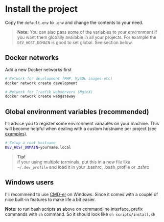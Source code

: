 # Install the project

Copy the `default.env` to `.env` and change the contents to your need.

> __Note:__ You can also pass some of the variables to your environment if you want them globally available in all your projects. For example the `DEV_HOST_DOMAIN` is good to set global. See section below.

## Docker networks
Add a new Docker networks first

```bash
# Network for development (PHP, MySQL images etc)
docker network create development

# Network for Traefik webservers (NginX)
docker network create webgateway
```

## Global environment variables (recommended)

I'll advice you to register some environment variables on your machine. This will become helpful when dealing with a custom hostname per project (see [examples](examples/Index.md)).

```bash
# Setup a root hostname
DEV_HOST_DOMAIN=yourname.local
```

> **Tip!**  
> if your using multiple terminals, put this in a new file like `~/.dev_profile` and 
> load it in your .bashrc, .bash_profile or .zshrc

## Windows users

I'll recommend to use [CMD-er](http://cmder.net/) on Windows. Since it comes with a couple of nice built-in features to make life a bit easier.

__Note:__ to run bash scripts as above on commandline interface, prefix commands with `sh` command. So it should look like `sh scripts/install.sh`
